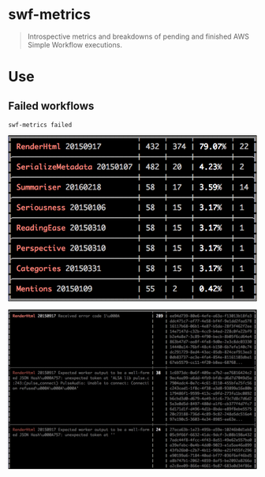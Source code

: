 # swf-metrics

> Introspective metrics and breakdowns of pending and finished AWS Simple Workflow executions.

# Use

## Failed workflows

```
swf-metrics failed
```

![](screenshot-errors.png)

![](screenshot-errors-breakdown.png)
